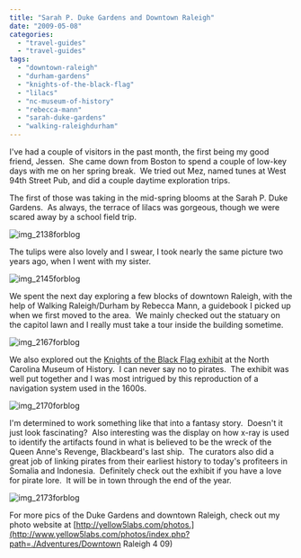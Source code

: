 ```yaml
---
title: "Sarah P. Duke Gardens and Downtown Raleigh"
date: "2009-05-08"
categories: 
  - "travel-guides"
  - "travel-guides"
tags: 
  - "downtown-raleigh"
  - "durham-gardens"
  - "knights-of-the-black-flag"
  - "lilacs"
  - "nc-museum-of-history"
  - "rebecca-mann"
  - "sarah-duke-gardens"
  - "walking-raleighdurham"
---
```


I've had a couple of visitors in the past month, the first being my good friend, Jessen.  She came down from Boston to spend a couple of low-key days with me on her spring break.  We tried out Mez, named tunes at West 94th Street Pub, and did a couple daytime exploration trips.

The first of those was taking in the mid-spring blooms at the Sarah P. Duke Gardens.  As always, the terrace of lilacs was gorgeous, though we were scared away by a school field trip.

![img_2138forblog](http://www.rebeccagomezfarrell.com/wp-content/uploads/2009/05/img_2138forblog-200x300.jpg "img_2138forblog")

The tulips were also lovely and I swear, I took nearly the same picture two years ago, when I went with my sister.

![img_2145forblog](http://www.rebeccagomezfarrell.com/wp-content/uploads/2009/05/img_2145forblog-300x200.jpg "img_2145forblog")

We spent the next day exploring a few blocks of downtown Raleigh, with the help of Walking Raleigh/Durham by Rebecca Mann, a guidebook I picked up when we first moved to the area.  We mainly checked out the statuary on the capitol lawn and I really must take a tour inside the building sometime.

![img_2167forblog](http://www.rebeccagomezfarrell.com/wp-content/uploads/2009/05/img_2167forblog-300x200.jpg "img_2167forblog")

We also explored out the [Knights of the Black Flag exhibit](http://ncmuseumofhistory.org/knights/index.html) at the North Carolina Museum of History.  I can never say no to pirates.  The exhibit was well put together and I was most intrigued by this reproduction of a navigation system used in the 1600s.

![img_2170forblog](http://www.rebeccagomezfarrell.com/wp-content/uploads/2009/05/img_2170forblog-200x300.jpg "img_2170forblog")

I'm determined to work something like that into a fantasy story.  Doesn't it just look fascinating?  Also interesting was the display on how x-ray is used to identify the artifacts found in what is believed to be the wreck of the Queen Anne's Revenge, Blackbeard's last ship.  The curators also did a great job of linking pirates from their earliest history to today's profiteers in Somalia and Indonesia.  Definitely check out the exhibit if you have a love for pirate lore.  It will be in town through the end of the year.

![img_2173forblog](http://www.rebeccagomezfarrell.com/wp-content/uploads/2009/05/img_2173forblog-300x200.jpg "img_2173forblog")

For more pics of the Duke Gardens and downtown Raleigh, check out my photo website at [http://yellow5labs.com/photos.](http://www.yellow5labs.com/photos/index.php?path=./Adventures/Downtown Raleigh 4 09)
